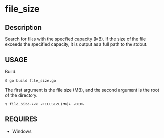 # file_size

## Description  
Search for files with the specified capacity (MB). If the size of the file exceeds the specified capacity, it is output as a full path to the stdout.  

## USAGE
Build.  
```
$ go build file_size.go
```
The first argument is the file size (MB), and the second argument is the root of the directory.  
```
$ file_size.exe <FILESIZE(MB)> <DIR>
```

## REQUIRES
- Windows
